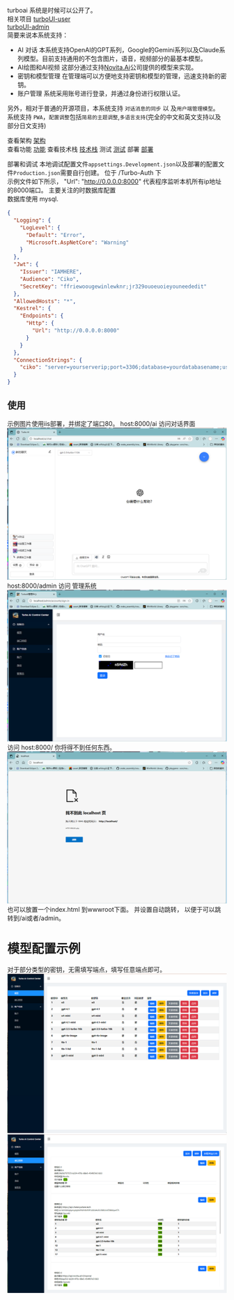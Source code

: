 turboai 系统是时候可以公开了。  
相关项目
[turboUI-user](https://github.com/Basicconstruction/turbo-user)  
[turboUI-admin](https://github.com/Basicconstruction/turboai-admin)  
简要来说本系统支持：
- AI 对话 本系统支持OpenAI的GPT系列，Google的Gemini系列以及Claude系列模型。目前支持通用的不包含图片，语音，视频部分的最基本模型。
- AI绘图和AI视频 这部分通过支持[Novita.Ai](novita.ai)公司提供的模型来实现。
- 密钥和模型管理 在管理端可以方便地支持密钥和模型的管理，迅速支持新的密钥。
- 账户管理 系统采用账号进行登录，并通过身份进行权限认证。

另外，相对于普通的开源项目，本系统支持 `对话消息的同步` 以
及`用户端管理模型`。  
系统支持 `PWA`，`配置调整`包括`简易的主题调整`,`多语言支持`(完全的中文和英文支持以及部分日文支持)  

查看架构
[架构](Architecture.md)  
查看功能
[功能](WhatCanIDo.md)
查看技术栈
[技术栈](technoligy.md)
测试
[测试](test.md)
部署
[部署](deploy.md)

部署和调试
本地调试配置文件`appsettings.Development.json`以及部署的配置文件`Production.json`需要自行创建。
位于 /Turbo-Auth 下  
示例文件如下所示，
"Url": "http://0.0.0.0:8000"  代表程序监听本机所有ip地址的8000端口。
主要关注的时数据库配置  
数据库使用 mysql.

```json
{
  "Logging": {
    "LogLevel": {
      "Default": "Error",
      "Microsoft.AspNetCore": "Warning"
    }
  },
  "Jwt": {
    "Issuer": "IAMHERE",
    "Audience": "Ciko",
    "SecretKey": "ffriewoougewinlewknr;jr329ouoeuoieyouneededit"
  },
  "AllowedHosts": "*",
  "Kestrel": {
    "Endpoints": {
      "Http": {
        "Url": "http://0.0.0.0:8000"
      }
    }
  },
  "ConnectionStrings": {
    "ciko": "server=yourserverip;port=3306;database=yourdatabasename;user=yourdbuser;password=yourpassword;Charset=utf8mb4"
  }
}
```
## 使用  
示例图片使用iis部署，并绑定了端口80。 
host:8000/ai 访问对话界面  
![img_1.png](img_1.png)
host:8000/admin 访问 管理系统  
![img_2.png](img_2.png)
访问 host:8000/ 你将得不到任何东西。
![img_3.png](img_3.png)
也可以放置一个index.html 到wwwroot下面。
并设置自动跳转， 以便于可以跳转到/ai或者/admin。 
# 模型配置示例
对于部分类型的密钥，无需填写端点，填写任意端点即可。  
![img_4.png](img_4.png)
![img_5.png](img_5.png)